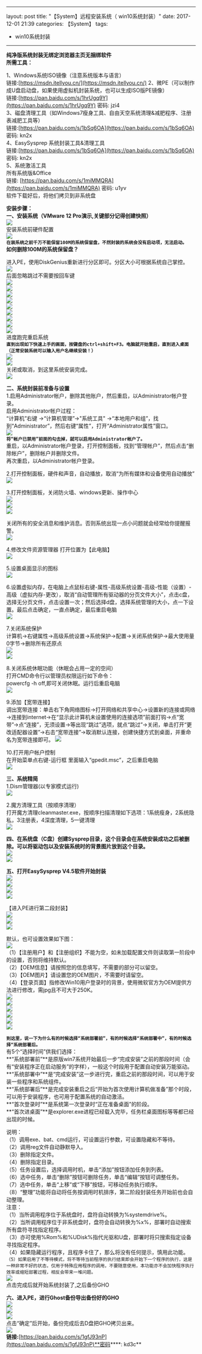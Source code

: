  ---
layout: post
title: "【System】远程安装系统（ win10系统封装）"
date: 2017-12-01 21:39
categories: 【System】
tags:
- win10系统封装
---
**纯净版系统封装无绑定浏览器主页无捆绑软件**  
**所需工具：**  

1、Windows系统ISO镜像（注意系统版本与语言）  
链接:[https://msdn.itellyou.cn/](https://msdn.itellyou.cn/)
2、微PE（可以制作成U盘启动盘，如果使用虚拟机封装系统，也可以生成ISO版PE镜像）  
链接:[https://pan.baidu.com/s/1hrUgq9Y](https://pan.baidu.com/s/1hrUgq9Y) 密码: jzi4  
3、磁盘清理工具（如Windows7瘦身工具、自由天空系统清理&减肥程序、注册表减肥工具等）  
链接:[https://pan.baidu.com/s/1bSq6OA](https://pan.baidu.com/s/1bSq6OA) 密码: kn2x  
​4、EasySysprep 系统封装工具&清理工具  
链接:[https://pan.baidu.com/s/1bSq6OA](https://pan.baidu.com/s/1bSq6OA) 密码: kn2x  
5、系统激活工具  
所有系统版&Office  
链接: [https://pan.baidu.com/s/1miMMQRA](https://pan.baidu.com/s/1miMMQRA) 密码: u1yv  
软件下载好后，将他们拷贝到非系统盘  

**安装步骤：**  
**一、安装系统（VMware 12 Pro演示,关键部分记得创建快照）**  
![](https://qqadapt.qpic.cn/txdocpic/0/edb6a501bff004a385f168d174cdf21a/0)  
安装系统前硬件配置  
![](https://qqadapt.qpic.cn/txdocpic/0/1e03855572a7ba0793ec360a5c4aa3a9/0)  
**`在装系统之前千万不能保留100M的系统保留盘，不然封装的系统会没有启动项，无法启动。`**  
**如何删除100M的系统保留盘？**  

进入PE，使用DiskGenius重新进行分区即可。分区大小可根据系统自己掌控。  
![](https://qqadapt.qpic.cn/txdocpic/0/259cf7c8e731bd66c6ed112a449be117/0)  
后面忽略跳过不需要按回车键  
![](https://qqadapt.qpic.cn/txdocpic/0/fd500608a80252c72146e300d46e0248/0)  
![](https://qqadapt.qpic.cn/txdocpic/0/68fa42858f4b87f775cbbc5b6c98a5fa/0)  
![](https://qqadapt.qpic.cn/txdocpic/0/2c6eeb830564edad723274d62c4306c2/0)  
![](https://qqadapt.qpic.cn/txdocpic/0/95b67637b5cb9d3074eb8f930c06f7eb/0)  
![](https://qqadapt.qpic.cn/txdocpic/0/eae18fee3118e0b3f5d6a8083d3d6c0e/0)  
![](https://qqadapt.qpic.cn/txdocpic/0/479c0fe6c8ab4cd7ae7ca621d19d1988/0)  
![](https://qqadapt.qpic.cn/txdocpic/0/7d56b504bcbe560fbeb01f7f0e978229/0)  
![](https://qqadapt.qpic.cn/txdocpic/0/0191c3a2bd2ce0a3a082a6570ba77253/0)  
![](https://qqadapt.qpic.cn/txdocpic/0/66c81ac5c4c52a681f5493fcec391645/0)  
进度跑完重启系统  
**`直到出现如下快速上手的画面，按键盘的ctrl+shift+F3。电脑就开始重启，直到进入桌面（正常安装系统可以输入用户名继续安装！）`**  
![](https://qqadapt.qpic.cn/txdocpic/0/175ee4acff6516f4884d6c420606b097/0)  
![](https://qqadapt.qpic.cn/txdocpic/0/0e13f59d85e71ebdb03f4e6c2e9ca65f/0)  
关闭或取消，到这里系统安装完成。  
![](https://qqadapt.qpic.cn/txdocpic/0/576fed4e081199c714fe297775e39043/0)  

**二、系统封装前准备与设置**  
1.启用Administrator帐户，删除其他账户，然后重启，以Administrator帐户登录。  
 启用Administrator帐户过程：  
​    “计算机”右键 ->“计算机管理”->"系统工具" ->“本地用户和组”，找到“Administrator”，然后右键“属性”，打开“Administrator属性”窗口。  
![](https://qqadapt.qpic.cn/txdocpic/0/3e89dcf6034672c3ba7979a752ed431b/0)  
**`将“帐户已禁用”前面的勾去掉，就可以启用Administrator帐户了。`**  
重启，以Administrator帐户登录，打开控制面板，找到“管理帐户”，然后点击“删除帐户”，删除帐户并删除文件。  
再次重启，以Administrator帐户登录。  

2.打开控制面板，硬件和声音，自动播放，取消“为所有媒体和设备使用自动播放”  
![](https://qqadapt.qpic.cn/txdocpic/0/a6b5a13d81d44fa1a833968a4e69550b/0)  

3.打开控制面板，关闭防火墙、windows更新、操作中心  
![](https://qqadapt.qpic.cn/txdocpic/0/297e2d3fef8264ec0fb9e006d50aa547/0)  
![](https://qqadapt.qpic.cn/txdocpic/0/39afa9a6ba521cc923849365d7822be1/0)  
![](https://qqadapt.qpic.cn/txdocpic/0/123b07882233918ab0afeaf41b532f78/0)  

关闭所有的安全消息和维护消息。否则系统出现一点小问题就会经常给你提醒报警。  
![](https://qqadapt.qpic.cn/txdocpic/0/7af18eaf6da841151f652b5be90879eb/0)  

4.修改文件资源管理器 打开位置为【此电脑】  
![](https://qqadapt.qpic.cn/txdocpic/0/8788424575c9888fd601a1191f8141b8/0)  

5.设置桌面显示的图标  
![](https://qqadapt.qpic.cn/txdocpic/0/f23436a773186852c8dc2a58cfd60e6d/0)  

6.设置虚拟内存，在电脑上点鼠标右键-属性-高级系统设置-高级-性能（设置）-高级（虚拟内存-更改），取消“自动管理所有驱动器的分页文件大小”，点击c盘，选择无分页文件，点击设置一次；然后选择d盘，选择系统管理的大小，点一下设置。最后点击确定，一直点确定，最后重启电脑  
![](https://qqadapt.qpic.cn/txdocpic/0/c144b7460411ff256fbea2fc6de3b32d/0)  

7.关闭系统保护  
计算机→右键属性→高级系统设置→系统保护→配置→关闭系统保护→最大使用量0字节→删除所有还原点  
![](https://qqadapt.qpic.cn/txdocpic/0/f23436a773186852c8dc2a58cfd60e6d/0)  
![](https://qqadapt.qpic.cn/txdocpic/0/c8bd22a34ee8b65964047ab9be67fb5c/0)  

8.关闭系统休眠功能（休眠会占用一定的空间）  
打开CMD命令行以管理员权限运行如下命令：  
powercfg -h off,即可关闭休眠。运行后重启电脑  
![](https://qqadapt.qpic.cn/txdocpic/0/6fdb21bf3629b1b35aa8826d20b6591d/0)  

9.添加【宽带连接】  
调出宽带连接：单击右下角网络图标→打开网络和共享中心→设置新的连接或网络→连接到internet→在“显示此计算机未设置使用的连接选项”前面打钩→点“宽带”→点“连接”，无须设置→等出现“跳过”选项，就点“跳过”→关闭，单击打开“更改适配器设置”→右击“宽带连接”→取消默认连接，创建快捷方式到桌面，并重命名为宽带连接即可。
![](https://qqadapt.qpic.cn/txdocpic/0/9e39b7a66a31602209fc849a36ca57b6/0)  

10.打开用户帐户控制  
在开始菜单点右键-运行框 里面输入“gpedit.msc”，之后重启电脑  
![](https://qqadapt.qpic.cn/txdocpic/0/d516bc7cbabe291c7fd9efad9485bf56/0)  

**三、系统精简**  
1.Dism管理器(以专家模式运行)  
![](https://qqadapt.qpic.cn/txdocpic/0/be2bcd3acc1a3d136b8b5637316859d0/0)  

2.魔方清理工具（按顺序清理）  
打开魔方清理cleanmaster.exe，按顺序扫描清理如下选项：1系统瘦身，2系统隐私，3注册表，4深度清理，5一键清理  
![](https://qqadapt.qpic.cn/txdocpic/0/32ac92d47c6f474e926c2ac004d33d93/0)  

**四、在系统盘（C盘）创建Sysprep目录，这个目录会在系统安装成功之后被删除。可以将驱动包以及安装系统时的背景图片放到这个目录。**  
![](https://qqadapt.qpic.cn/txdocpic/0/d044cf1489b1b6c95f86496095bf1871/0)  
![](https://qqadapt.qpic.cn/txdocpic/0/3446c5e9d6aa6b7caeb1151ce3e9a4a2/0)  

**五、打开EasySysprep V4.5软件开始封装**  
![](https://qqadapt.qpic.cn/txdocpic/0/b3280c3448e9a4cd6d3737e25e093293/0)  
![](https://qqadapt.qpic.cn/txdocpic/0/b7eae09c6f70f9c7f766b2a551f03c44/0)  
![](https://qqadapt.qpic.cn/txdocpic/0/e83434fed2b128005ace348e2a5b4047/0)  
![](https://qqadapt.qpic.cn/txdocpic/0/489636cfca6f952d644c97cd36a92fd1/0)  

【进入PE进行第二段封装】  
![](https://qqadapt.qpic.cn/txdocpic/0/2736859c1f32f14494b97c601248498e/0)  
![](https://qqadapt.qpic.cn/txdocpic/0/3446c5e9d6aa6b7caeb1151ce3e9a4a2/0)  
![](https://qqadapt.qpic.cn/txdocpic/0/9556eabc6a55eb1da1d1d7d62a421967/0)  

默认，也可设置效果如下图：  
![](https://qqadapt.qpic.cn/txdocpic/0/264b2379c8d611c4be0963fd80e66d29/0)  
（1）【注册用户】和【注册组织】不能为空，如未加载配置文件则读取第一阶段中的设置，否则将维持默认。  
（2）【OEM信息】请按照您的信息填写，不需要的部分可以留空。  
（3）【OEM图片】请设置您的OEM图片，不需要时请留空。  
（4）【登录页面】指修改Win10用户登录时的背景，使用微软官方为OEM提供方法进行修改，需jpg且不可大于250K。  
![](https://qqadapt.qpic.cn/txdocpic/0/8776003ee9eaf8ce45483c7c921c566b/0)  
![](https://qqadapt.qpic.cn/txdocpic/0/58c416d3ff7a2cf1fe1216c0f962e94c/0)  
![](https://qqadapt.qpic.cn/txdocpic/0/0f8de351c3f67c919172c9339038a76e/0)  
![](https://qqadapt.qpic.cn/txdocpic/0/2c68c3b6d01b6b66aa38d991c7460fc1/0)  
![](https://qqadapt.qpic.cn/txdocpic/0/9ae3e4266556b4aff715915f2e12c5f2/0)  
![](https://qqadapt.qpic.cn/txdocpic/0/ec1c2b2740f4fee6e78510d6601e111d/0)  

**`到这里，说一下为什么有的时候选择“系统部署前”，有的时候选择“系统部署中”，有的时候选择“系统部署后。`**  
​    有5个“选择时间”供我们选择：  
**“系统部署前”**是原版win7系统开始最后一步“完成安装”之前的那段时间（会有“安装程序正在启动服务”的字样），一般这个时段用于配置自动安装万能驱动。  
**“系统部署中”**是“完成安装”这一步进行完，重启之前的那段时间，可以用于安装一些程序和系统组件。  
**“系统部署后”**是完成安装重启之后“开始为首次使用计算机做准备”那个时段，可以用于安装程序，也可用于配置系统的自动激活。  
**“首次登录时”**是系统第一次登录时“正在准备桌面”的阶段。  
**“首次进桌面”**是explorer.exe进程已经载入完毕，任务栏桌面图标等等都已经出现的时候。  

说明：  
（1）调用exe、bat、cmd运行，可设置运行参数，可设置隐藏和不等待。  
（2）调用reg文件自动静默导入。  
（3）删除指定文件。  
（4）删除指定目录。  
（5）任务设置后，选择调用时机，单击“添加”按钮添加任务到列表。  
（6）选中任务，单击“删除”按钮可删除任务，单击“编辑”按钮可调整任务。  
（7）选中任务，单击“上移”或“下移”按钮，可移动任务执行顺序。  
（8）“整理”功能将自动将任务按调用时机排序，第二阶段封装任务开始前也会自动整理。  
注意：  
（1）当所调用程序位于系统盘时，盘符自动转换为%systemdrive%。  
（2）当所调用程序位于非系统盘时，盘符会自动转换为%x%，部署时自动搜索所有盘符寻找指定程序。  
（3）亦可使用%Rom%和%UDisk%指代光驱和U盘，部署时将只搜索指定设备寻找指定程序。  
（4）如果隐藏运行程序，且程序卡住了，那么将没有任何提示，慎用此功能。  
`（5）如果启用了不等待模式，将不等待当前程序的执行结束即会开始下一个程序的执行，这是一种非常不好的状态，仅用于特殊应用程序的调用，不要随意使用，本功能亦不会加快程序执行效率或缩短部署过程，相反会带来一堆问题。`  
![](https://qqadapt.qpic.cn/txdocpic/0/9b72e3dd8c8ad21401be5f142598f9b7/0)  
点击完成后就开始系统封装了,之后备份GHO  

**六、进入PE，进行Ghost备份导出备份好的GHO**  
![](https://qqadapt.qpic.cn/txdocpic/0/b18ed32004487b586926c40197f58db1/0)  
![](https://qqadapt.qpic.cn/txdocpic/0/fa782e1871b8ff3fab400898ad834ede/0)  
![](https://qqadapt.qpic.cn/txdocpic/0/a361e73456f79d94cf30280c392ea101/0)  
点击“确定”后开始，备份完成后去D盘把GHO拷贝出来。   
![](https://qqadapt.qpic.cn/txdocpic/0/e1e482a2e5626a932975d9032599e3d6/0)  
**链接:**[https://pan.baidu.com/s/1gfJ93nP](https://pan.baidu.com/s/1gfJ93nP)**密码****: kd3c**